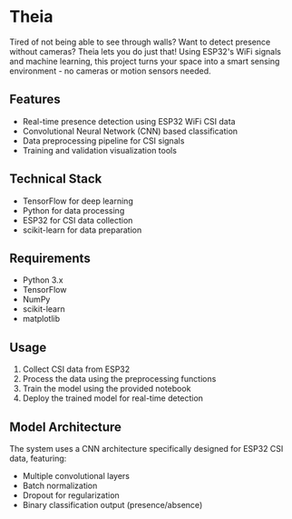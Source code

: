 # Theia

Tired of not being able to see through walls? Want to detect presence without cameras? Theia lets you do just that! Using ESP32's WiFi signals and machine learning, this project turns your space into a smart sensing environment - no cameras or motion sensors needed.

## Features

- Real-time presence detection using ESP32 WiFi CSI data
- Convolutional Neural Network (CNN) based classification
- Data preprocessing pipeline for CSI signals
- Training and validation visualization tools

## Technical Stack

- TensorFlow for deep learning
- Python for data processing
- ESP32 for CSI data collection
- scikit-learn for data preparation

## Requirements

- Python 3.x
- TensorFlow
- NumPy
- scikit-learn
- matplotlib

## Usage

1. Collect CSI data from ESP32
2. Process the data using the preprocessing functions
3. Train the model using the provided notebook
4. Deploy the trained model for real-time detection

## Model Architecture

The system uses a CNN architecture specifically designed for ESP32 CSI data, featuring:

- Multiple convolutional layers
- Batch normalization
- Dropout for regularization
- Binary classification output (presence/absence)
